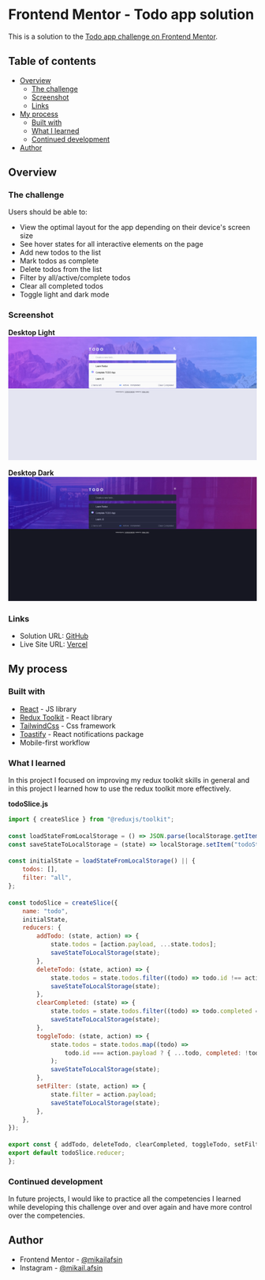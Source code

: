 # Frontend Mentor - Todo app solution

This is a solution to the [Todo app challenge on Frontend Mentor](https://www.frontendmentor.io/challenges/todo-app-Su1_KokOW).

## Table of contents

-   [Overview](#overview)
    -   [The challenge](#the-challenge)
    -   [Screenshot](#screenshot)
    -   [Links](#links)
-   [My process](#my-process)
    -   [Built with](#built-with)
    -   [What I learned](#what-i-learned)
    -   [Continued development](#continued-development)
-   [Author](#author)

## Overview

### The challenge

Users should be able to:

-   View the optimal layout for the app depending on their device's screen size
-   See hover states for all interactive elements on the page
-   Add new todos to the list
-   Mark todos as complete
-   Delete todos from the list
-   Filter by all/active/complete todos
-   Clear all completed todos
-   Toggle light and dark mode

### Screenshot

**Desktop Light**
![Desktop Light](./screenshots/desktop-light.png)

**Desktop Dark**
![Desktop Dark](./screenshots/desktop-dark.png)

### Links

-   Solution URL: [GitHub]()
-   Live Site URL: [Vercel]()

## My process

### Built with

-   [React](https://reactjs.org/) - JS library
-   [Redux Toolkit](https://redux-toolkit.js.org/) - React library
-   [TailwindCss](https://tailwindcss.com/) - Css framework
-   [Toastify](https://fkhadra.github.io/react-toastify/introduction/) - React notifications package
-   Mobile-first workflow

### What I learned

In this project I focused on improving my redux toolkit skills in general and in this project I learned how to use the redux toolkit more effectively.

**todoSlice.js**

```js
import { createSlice } from "@reduxjs/toolkit";

const loadStateFromLocalStorage = () => JSON.parse(localStorage.getItem("todoState"));
const saveStateToLocalStorage = (state) => localStorage.setItem("todoState", JSON.stringify(state));

const initialState = loadStateFromLocalStorage() || {
    todos: [],
    filter: "all",
};

const todoSlice = createSlice({
    name: "todo",
    initialState,
    reducers: {
        addTodo: (state, action) => {
            state.todos = [action.payload, ...state.todos];
            saveStateToLocalStorage(state);
        },
        deleteTodo: (state, action) => {
            state.todos = state.todos.filter((todo) => todo.id !== action.payload);
            saveStateToLocalStorage(state);
        },
        clearCompleted: (state) => {
            state.todos = state.todos.filter((todo) => todo.completed === false);
            saveStateToLocalStorage(state);
        },
        toggleTodo: (state, action) => {
            state.todos = state.todos.map((todo) =>
                todo.id === action.payload ? { ...todo, completed: !todo.completed } : todo
            );
            saveStateToLocalStorage(state);
        },
        setFilter: (state, action) => {
            state.filter = action.payload;
            saveStateToLocalStorage(state);
        },
    },
});

export const { addTodo, deleteTodo, clearCompleted, toggleTodo, setFilter } = todoSlice.actions;
export default todoSlice.reducer;
};
```

### Continued development

In future projects, I would like to practice all the competencies I learned while developing this challenge over and over again and have more control over the competencies.

## Author

-   Frontend Mentor - [@mikailafsin](https://www.frontendmentor.io/profile/mikailafsin)
-   Instagram - [@mikail.afsin](https://www.instagram.com/mikail.afsin)
